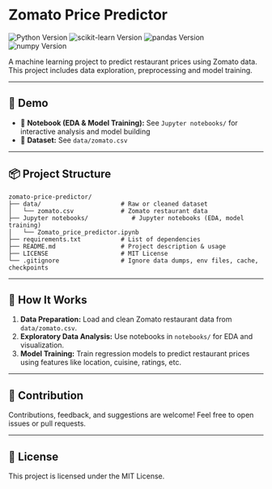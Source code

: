 
# Zomato Price Predictor

<p align="left">
  <img src="https://img.shields.io/badge/Python-3.10-blue" alt="Python Version"/>
  <img src="https://img.shields.io/badge/scikit--learn-1.4.2-orange" alt="scikit-learn Version"/>
  <img src="https://img.shields.io/badge/pandas-2.2.2-green" alt="pandas Version"/>
  <img src="https://img.shields.io/badge/numpy-1.26.4-red" alt="numpy Version"/>
</p>

A machine learning project to predict restaurant prices using Zomato data. This project includes data exploration, preprocessing and model training.

---

## 🚀 Demo

- 🔗 **Notebook (EDA & Model Training):** See `Jupyter notebooks/` for interactive analysis and model building
- 🔗 **Dataset:** See `data/zomato.csv`

---

## 📦 Project Structure

```text
zomato-price-predictor/
├── data/                      # Raw or cleaned dataset
│   └── zomato.csv             # Zomato restaurant data
├── Jupyter notebooks/            # Jupyter notebooks (EDA, model training)
│   └── Zomato_price_predictor.ipynb
├── requirements.txt           # List of dependencies
├── README.md                  # Project description & usage
├── LICENSE                    # MIT License
└── .gitignore                 # Ignore data dumps, env files, cache, checkpoints
```

---

## 🧠 How It Works

1. **Data Preparation:** Load and clean Zomato restaurant data from `data/zomato.csv`.
2. **Exploratory Data Analysis:** Use notebooks in `notebooks/` for EDA and visualization.
3. **Model Training:** Train regression models to predict restaurant prices using features like location, cuisine, ratings, etc.


---


## 🤝 Contribution
Contributions, feedback, and suggestions are welcome! Feel free to open issues or pull requests.

---

## 📄 License
This project is licensed under the MIT License.

